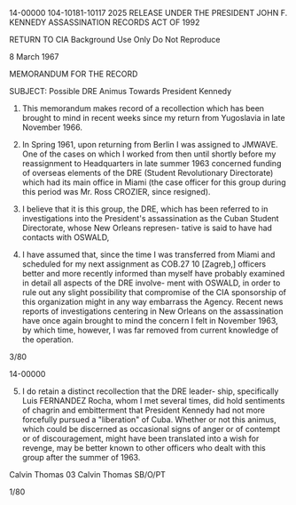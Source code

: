 14-00000
104-10181-10117 2025 RELEASE UNDER THE PRESIDENT JOHN F. KENNEDY ASSASSINATION RECORDS ACT OF 1992

RETURN TO CIA
Background Use Only
Do Not Reproduce

8 March 1967

MEMORANDUM FOR THE RECORD

SUBJECT: Possible DRE Animus Towards President Kennedy

1. This memorandum makes record of a recollection
which has been brought to mind in recent weeks since my return
from Yugoslavia in late November 1966.

2. In Spring 1961, upon returning from Berlin I was
assigned to JMWAVE. One of the cases on which I worked from
then until shortly before my reassignment to Headquarters in
late summer 1963 concerned funding of overseas elements of
the DRE (Student Revolutionary Directorate) which had its main
office in Miami (the case officer for this group during this
period was Mr. Ross CROZIER, since resigned).

3. I believe that it is this group, the DRE, which has been
referred to in investigations into the President's assassination
as the Cuban Student Directorate, whose New Orleans represen-
tative is said to have had contacts with OSWALD,

4. I have assumed that, since the time I was transferred
from Miami and scheduled for my next assignment as COB.27
10 [Zagreb,] officers better and more recently informed than myself
have probably examined in detail all aspects of the DRE involve-
ment with OSWALD, in order to rule out any slight possibility
that compromise of the CIA sponsorship of this organization
might in any way embarrass the Agency. Recent news reports of
investigations centering in New Orleans on the assassination have
once again brought to mind the concern I felt in November 1963,
by which time, however, I was far removed from current knowledge
of the operation.

3/80

14-00000

5. I do retain a distinct recollection that the DRE leader-
ship, specifically Luis FERNANDEZ Rocha, whom I met several
times, did hold sentiments of chagrin and embitterment that
President Kennedy had not more forcefully pursued a "liberation"
of Cuba. Whether or not this animus, which could be discerned
as occasional signs of anger or of contempt or of discouragement,
might have been translated into a wish for revenge, may be better
known to other officers who dealt with this group after the summer
of 1963.

Calvin Thomas 03
Calvin Thomas
SB/O/PT

1/80
